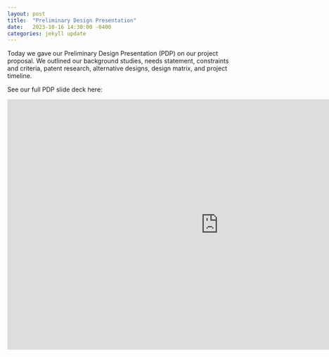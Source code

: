 ```yaml
---
layout: post
title:  "Preliminary Design Presentation"
date:   2023-10-16 14:30:00 -0400
categories: jekyll update
---
```


Today we gave our Preliminary Design Presentation (PDP) on our project proposal. We outlined our background studies, needs statement, constraints and criteria, patent research, alternative designs, design matrix, and project timeline.

See our full PDP slide deck here:

<iframe src="https://docs.google.com/presentation/d/e/2PACX-1vRFZRnUfJRvecAvYLZuOl3jtVE7pn3dmzHfIqueNM2HR1QzZvgXuNCNsDk7EQSP-7KTAeq9j5A-_6Bl/embed?start=false&loop=false&delayms=3000" frameborder="0" width="960" height="569" allowfullscreen="true" mozallowfullscreen="true" webkitallowfullscreen="true"></iframe>
